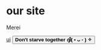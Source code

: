 # our site
Merei
<doctype html>
<html>
<l1>
<a href="www.google.com">ui</a>
</l1>
<button><strong>Don't starve together ദ്ദി( • ᴗ - ) ✧</strong></strong>
</html>
